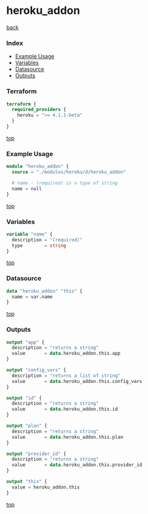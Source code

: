 # heroku_addon

[back](../heroku.md)

### Index

- [Example Usage](#example-usage)
- [Variables](#variables)
- [Datasource](#datasource)
- [Outputs](#outputs)

### Terraform

```terraform
terraform {
  required_providers {
    heroku = ">= 4.1.1-beta"
  }
}
```

[top](#index)

### Example Usage

```terraform
module "heroku_addon" {
  source = "./modules/heroku/d/heroku_addon"

  # name - (required) is a type of string
  name = null
}
```

[top](#index)

### Variables

```terraform
variable "name" {
  description = "(required)"
  type        = string
}
```

[top](#index)

### Datasource

```terraform
data "heroku_addon" "this" {
  name = var.name
}
```

[top](#index)

### Outputs

```terraform
output "app" {
  description = "returns a string"
  value       = data.heroku_addon.this.app
}

output "config_vars" {
  description = "returns a list of string"
  value       = data.heroku_addon.this.config_vars
}

output "id" {
  description = "returns a string"
  value       = data.heroku_addon.this.id
}

output "plan" {
  description = "returns a string"
  value       = data.heroku_addon.this.plan
}

output "provider_id" {
  description = "returns a string"
  value       = data.heroku_addon.this.provider_id
}

output "this" {
  value = heroku_addon.this
}
```

[top](#index)